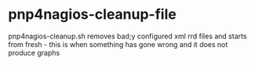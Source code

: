 pnp4nagios-cleanup-file
=======================

pnp4nagios-cleanup.sh removes bad;y configured xml rrd files and starts from fresh - this is when something has gone wrong and it does not produce graphs
